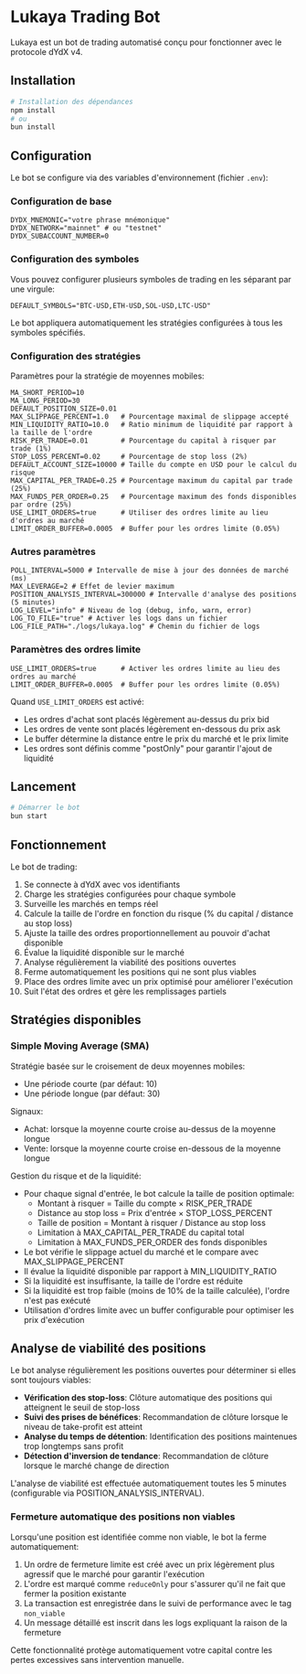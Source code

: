 # Lukaya Trading Bot

Lukaya est un bot de trading automatisé conçu pour fonctionner avec le protocole dYdX v4.

## Installation

```bash
# Installation des dépendances
npm install
# ou
bun install
```

## Configuration

Le bot se configure via des variables d'environnement (fichier `.env`):

### Configuration de base

```
DYDX_MNEMONIC="votre phrase mnémonique"
DYDX_NETWORK="mainnet" # ou "testnet"
DYDX_SUBACCOUNT_NUMBER=0
```

### Configuration des symboles

Vous pouvez configurer plusieurs symboles de trading en les séparant par une virgule:

```
DEFAULT_SYMBOLS="BTC-USD,ETH-USD,SOL-USD,LTC-USD"
```

Le bot appliquera automatiquement les stratégies configurées à tous les symboles spécifiés.

### Configuration des stratégies

Paramètres pour la stratégie de moyennes mobiles:

```
MA_SHORT_PERIOD=10
MA_LONG_PERIOD=30
DEFAULT_POSITION_SIZE=0.01
MAX_SLIPPAGE_PERCENT=1.0   # Pourcentage maximal de slippage accepté
MIN_LIQUIDITY_RATIO=10.0   # Ratio minimum de liquidité par rapport à la taille de l'ordre
RISK_PER_TRADE=0.01        # Pourcentage du capital à risquer par trade (1%)
STOP_LOSS_PERCENT=0.02     # Pourcentage de stop loss (2%)
DEFAULT_ACCOUNT_SIZE=10000 # Taille du compte en USD pour le calcul du risque
MAX_CAPITAL_PER_TRADE=0.25 # Pourcentage maximum du capital par trade (25%)
MAX_FUNDS_PER_ORDER=0.25   # Pourcentage maximum des fonds disponibles par ordre (25%)
USE_LIMIT_ORDERS=true      # Utiliser des ordres limite au lieu d'ordres au marché
LIMIT_ORDER_BUFFER=0.0005  # Buffer pour les ordres limite (0.05%)
```

### Autres paramètres

```
POLL_INTERVAL=5000 # Intervalle de mise à jour des données de marché (ms)
MAX_LEVERAGE=2 # Effet de levier maximum
POSITION_ANALYSIS_INTERVAL=300000 # Intervalle d'analyse des positions (5 minutes)
LOG_LEVEL="info" # Niveau de log (debug, info, warn, error)
LOG_TO_FILE="true" # Activer les logs dans un fichier
LOG_FILE_PATH="./logs/lukaya.log" # Chemin du fichier de logs
```

### Paramètres des ordres limite

```
USE_LIMIT_ORDERS=true      # Activer les ordres limite au lieu des ordres au marché
LIMIT_ORDER_BUFFER=0.0005  # Buffer pour les ordres limite (0.05%)
```

Quand `USE_LIMIT_ORDERS` est activé:
- Les ordres d'achat sont placés légèrement au-dessus du prix bid
- Les ordres de vente sont placés légèrement en-dessous du prix ask
- Le buffer détermine la distance entre le prix du marché et le prix limite
- Les ordres sont définis comme "postOnly" pour garantir l'ajout de liquidité

## Lancement

```bash
# Démarrer le bot
bun start
```

## Fonctionnement

Le bot de trading:
1. Se connecte à dYdX avec vos identifiants
2. Charge les stratégies configurées pour chaque symbole
3. Surveille les marchés en temps réel
4. Calcule la taille de l'ordre en fonction du risque (% du capital / distance au stop loss)
5. Ajuste la taille des ordres proportionnellement au pouvoir d'achat disponible
6. Évalue la liquidité disponible sur le marché
7. Analyse régulièrement la viabilité des positions ouvertes
8. Ferme automatiquement les positions qui ne sont plus viables
9. Place des ordres limite avec un prix optimisé pour améliorer l'exécution
10. Suit l'état des ordres et gère les remplissages partiels

## Stratégies disponibles

### Simple Moving Average (SMA)

Stratégie basée sur le croisement de deux moyennes mobiles:
- Une période courte (par défaut: 10)
- Une période longue (par défaut: 30)

Signaux:
- Achat: lorsque la moyenne courte croise au-dessus de la moyenne longue
- Vente: lorsque la moyenne courte croise en-dessous de la moyenne longue

Gestion du risque et de la liquidité:
- Pour chaque signal d'entrée, le bot calcule la taille de position optimale:
  - Montant à risquer = Taille du compte × RISK_PER_TRADE
  - Distance au stop loss = Prix d'entrée × STOP_LOSS_PERCENT
  - Taille de position = Montant à risquer / Distance au stop loss
  - Limitation à MAX_CAPITAL_PER_TRADE du capital total
  - Limitation à MAX_FUNDS_PER_ORDER des fonds disponibles
- Le bot vérifie le slippage actuel du marché et le compare avec MAX_SLIPPAGE_PERCENT
- Il évalue la liquidité disponible par rapport à MIN_LIQUIDITY_RATIO
- Si la liquidité est insuffisante, la taille de l'ordre est réduite
- Si la liquidité est trop faible (moins de 10% de la taille calculée), l'ordre n'est pas exécuté
- Utilisation d'ordres limite avec un buffer configurable pour optimiser les prix d'exécution

## Analyse de viabilité des positions

Le bot analyse régulièrement les positions ouvertes pour déterminer si elles sont toujours viables:

- **Vérification des stop-loss**: Clôture automatique des positions qui atteignent le seuil de stop-loss
- **Suivi des prises de bénéfices**: Recommandation de clôture lorsque le niveau de take-profit est atteint
- **Analyse du temps de détention**: Identification des positions maintenues trop longtemps sans profit
- **Détection d'inversion de tendance**: Recommandation de clôture lorsque le marché change de direction

L'analyse de viabilité est effectuée automatiquement toutes les 5 minutes (configurable via POSITION_ANALYSIS_INTERVAL).

### Fermeture automatique des positions non viables

Lorsqu'une position est identifiée comme non viable, le bot la ferme automatiquement:

1. Un ordre de fermeture limite est créé avec un prix légèrement plus agressif que le marché pour garantir l'exécution
2. L'ordre est marqué comme `reduceOnly` pour s'assurer qu'il ne fait que fermer la position existante
3. La transaction est enregistrée dans le suivi de performance avec le tag `non_viable`
4. Un message détaillé est inscrit dans les logs expliquant la raison de la fermeture

Cette fonctionnalité protège automatiquement votre capital contre les pertes excessives sans intervention manuelle.